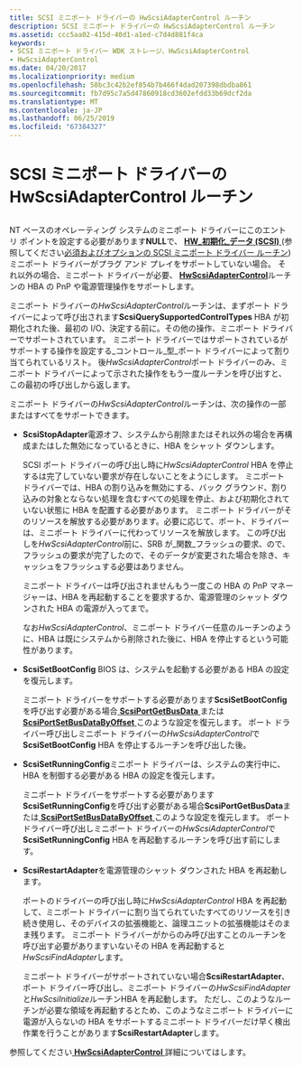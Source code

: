 ```yaml
---
title: SCSI ミニポート ドライバーの HwScsiAdapterControl ルーチン
description: SCSI ミニポート ドライバーの HwScsiAdapterControl ルーチン
ms.assetid: ccc5aa02-415d-40d1-a1ed-c7d4d881f4ca
keywords:
- SCSI ミニポート ドライバー WDK ストレージ、HwScsiAdapterControl
- HwScsiAdapterControl
ms.date: 04/20/2017
ms.localizationpriority: medium
ms.openlocfilehash: 58bc3c42b2ef854b7b466f4dad207398dbdba861
ms.sourcegitcommit: fb7d95c7a5d47860918cd3602efdd33b69dcf2da
ms.translationtype: MT
ms.contentlocale: ja-JP
ms.lasthandoff: 06/25/2019
ms.locfileid: "67384327"
---
```

# <a name="scsi-miniport-drivers-hwscsiadaptercontrol-routine"></a>SCSI ミニポート ドライバーの HwScsiAdapterControl ルーチン


## <span id="ddk_scsi_miniport_drivers_hwscsiadaptercontrol_routine_kg"></span><span id="DDK_SCSI_MINIPORT_DRIVERS_HWSCSIADAPTERCONTROL_ROUTINE_KG"></span>


NT ベースのオペレーティング システムのミニポート ドライバーにこのエントリ ポイントを設定する必要があります**NULL**で、 [ **HW\_初期化\_データ (SCSI)** ](https://docs.microsoft.com/windows-hardware/drivers/ddi/content/srb/ns-srb-_hw_initialization_data) (参照してください[必須およびオプションの SCSI ミニポート ドライバー ルーチン](required-and-optional-scsi-miniport-driver-routines.md)) ミニポート ドライバーがプラグ アンド プレイをサポートしていない場合。 それ以外の場合、ミニポート ドライバーが必要、 [ **HwScsiAdapterControl**](https://docs.microsoft.com/previous-versions/windows/hardware/drivers/ff557274(v=vs.85))ルーチンの HBA の PnP や電源管理操作をサポートします。

ミニポート ドライバーの*HwScsiAdapterControl*ルーチンは、まずポート ドライバーによって呼び出されます**ScsiQuerySupportedControlTypes** HBA が初期化された後、最初の I/O、決定する前に。その他の操作、ミニポート ドライバーでサポートされています。 ミニポート ドライバーではサポートされているがサポートする操作を設定する\_コントロール\_型\_ポート ドライバーによって割り当てられているリスト。 後*HwScsiAdapterControl*ポート ドライバーのみ、ミニポート ドライバーによって示された操作をもう一度ルーチンを呼び出すと、この最初の呼び出しから返します。

ミニポート ドライバーの*HwScsiAdapterControl*ルーチンは、次の操作の一部またはすべてをサポートできます。

-   **ScsiStopAdapter**電源オフ、システムから削除またはそれ以外の場合を再構成またはした無効になっているときに、HBA をシャット ダウンします。

    SCSI ポート ドライバーの呼び出し時に*HwScsiAdapterControl* HBA を停止するは完了していない要求が存在しないことをようにします。 ミニポート ドライバーでは、HBA の割り込みを無効にする、バック グラウンド、割り込みの対象とならない処理を含むすべての処理を停止、および初期化されていない状態に HBA を配置する必要があります。 ミニポート ドライバーがそのリソースを解放する必要があります。必要に応じて、ポート、ドライバーは、ミニポート ドライバーに代わってリソースを解放します。 この呼び出しを*HwScsiAdapterControl*前に、SRB が\_関数\_フラッシュの要求、ので、フラッシュの要求が完了したので、そのデータが変更された場合を除き、キャッシュをフラッシュする必要はありません。

    ミニポート ドライバーは呼び出されませんもう一度この HBA の PnP マネージャーは、HBA を再起動することを要求するか、電源管理のシャット ダウンされた HBA の電源が入ってまで。

    なお*HwScsiAdapterControl*、ミニポート ドライバー任意のルーチンのように、HBA は既にシステムから削除された後に、HBA を停止するという可能性があります。

-   **ScsiSetBootConfig** BIOS は、システムを起動する必要がある HBA の設定を復元します。

    ミニポート ドライバーをサポートする必要があります**ScsiSetBootConfig**を呼び出す必要がある場合[ **ScsiPortGetBusData** ](https://docs.microsoft.com/windows-hardware/drivers/ddi/content/srb/nf-srb-scsiportgetbusdata)または[ **ScsiPortSetBusDataByOffset** ](https://docs.microsoft.com/windows-hardware/drivers/ddi/content/srb/nf-srb-scsiportsetbusdatabyoffset)このような設定を復元します。 ポート ドライバー呼び出しミニポート ドライバーの*HwScsiAdapterControl*で**ScsiSetBootConfig** HBA を停止するルーチンを呼び出した後。

-   **ScsiSetRunningConfig**ミニポート ドライバーは、システムの実行中に、HBA を制御する必要がある HBA の設定を復元します。

    ミニポート ドライバーをサポートする必要があります**ScsiSetRunningConfig**を呼び出す必要がある場合**ScsiPortGetBusData**または[ **ScsiPortSetBusDataByOffset** ](https://docs.microsoft.com/windows-hardware/drivers/ddi/content/srb/nf-srb-scsiportsetbusdatabyoffset)このような設定を復元します。 ポート ドライバー呼び出しミニポート ドライバーの*HwScsiAdapterControl*で**ScsiSetRunningConfig** HBA を再起動するルーチンを呼び出す前にします。

-   **ScsiRestartAdapter**を電源管理のシャット ダウンされた HBA を再起動します。

    ポートのドライバーの呼び出し時に*HwScsiAdapterControl* HBA を再起動して、ミニポート ドライバーに割り当てられていたすべてのリソースを引き続き使用し、そのデバイスの拡張機能と、論理ユニットの拡張機能はそのまま残ります。 ミニポート ドライバーがからのみ呼び出すことのルーチンを呼び出す必要がありますいないその HBA を再起動すると*HwScsiFindAdapter*します。

    ミニポート ドライバーがサポートされていない場合**ScsiRestartAdapter**、ポート ドライバー呼び出し、ミニポート ドライバーの*HwScsiFindAdapter*と*HwScsiInitialize*ルーチンHBA を再起動します。 ただし、このようなルーチンが必要な領域を再起動するとため、このようなミニポート ドライバーに電源が入らないの HBA をサポートするミニポート ドライバーだけ早く検出作業を行うことがあります**ScsiRestartAdapter**します。

参照してください[ **HwScsiAdapterControl** ](https://docs.microsoft.com/previous-versions/windows/hardware/drivers/ff557274(v=vs.85))詳細についてはします。

 

 




